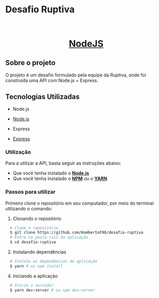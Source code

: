 # Desafio Ruptiva

<h1 align="center">
    <br/>
   <a href="https://nodejs.org/en/" target="_blank" rel="noopener">NodeJS</a>
</h1>

## Sobre o projeto

O projeto é um desafio formulado pela equipe da Ruptiva, onde foi construída uma API com Node.js + Express.

## Tecnologias Utilizadas

- Node.js
- <a href="https://nodejs.org/en/" target="_blank" rel="noopener">Node.js</a>

- Express
- <a href="https://expressjs.com/pt-br/" target="_blank" rel="noopener">Express</a>

### Utilização

Para a utilizar a API, basta seguir as instruções abaixo:

- Que você tenha instalado o **<a href="https://nodejs.org/en/" target="_blank" rel="noopener">Node.js</a>**
- Que você tenha instalado o **<a href="https://www.npmjs.com/" target="_blank" rel="noopener">NPM</a>** ou o **<a href="https://yarnpkg.com/" target="_blank" rel="noopener">YARN</a>**

### Passos para utilizar

Primeiro clone o repositório em seu computador, por meio do terminal utilizando o comando:

1. Clonando o repositório

```sh
  # Clone o repositório
  $ git clone https://github.com/HumbertoF98/desafio-ruptiva
  # Entre na pasta raiz da aplicação
  $ cd desafio-ruptiva
```

2. Instalando dependências

```sh
  # Instale as dependências da aplicação
  $ yarn # ou npm install
```

4. Iniciando a aplicação

```sh
  # Inicie o servidor
  $ yarn dev:server # ou npm dev:server
```
